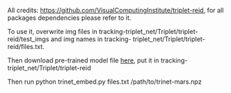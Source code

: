 All credits: https://github.com/VisualComputingInstitute/triplet-reid, for all packages dependencies please refer to it.

To use it, overwrite img files in tracking-triplet_net/Triplet/triplet-reid/test_imgs and img names in tracking- triplet_net/Triplet/triplet-reid/files.txt.

Then download pre-trained model file [here](https://omnomnom.vision.rwth-aachen.de/data/trinet-mars.npz), put it in tracking-triplet_net/Triplet/triplet-reid

Then run python trinet_embed.py files.txt /path/to/trinet-mars.npz
